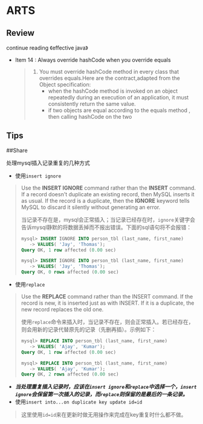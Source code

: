 # ARTS

## Review

 continue reading 《effective java》

- Item 14 : Always override hashCode when you override equals

  > 1. You must override hashCode method in every class that overrides equals.Here are the contract,adapted from the Object specification:
  >    - when the hashCode method is invoked on an object repeatedly during an execution of an application, it must consistently return the same value.
  >    - if two objects are equal according to the equals method , then calling hashCode on the two  


## Tips







##Share

处理mysql插入记录重复的几种方式

- 使用`insert ignore`

> Use the **INSERT IGNORE** command rather than the **INSERT** command. If a record doesn't duplicate an existing record, then MySQL inserts it as usual. If the record is a duplicate, then the **IGNORE** keyword tells MySQL to discard it silently without generating an error.
>
> 当记录不存在是，mysql会正常插入；当记录已经存在时，`ignore`关键字会告诉mysql静默的将数据丢掉而不报出错误。下面的sql语句将不会报错：
>
> ```sql
> mysql> INSERT IGNORE INTO person_tbl (last_name, first_name)
>    -> VALUES( 'Jay', 'Thomas');
> Query OK, 1 row affected (0.00 sec)
> 
> mysql> INSERT IGNORE INTO person_tbl (last_name, first_name)
>    -> VALUES( 'Jay', 'Thomas');
> Query OK, 0 rows affected (0.00 sec)
> ```

- 使用`replace` 

> Use the **REPLACE** command rather than the INSERT command. If the record is new, it is inserted just as with INSERT. If it is a duplicate, the new record replaces the old one.
>
> 使用`replace`命令来插入时，当记录不存在，则会正常插入。若已经存在，则会用新的记录代替原先的记录（先删再插）。示例如下：
>
> ```sql
> mysql> REPLACE INTO person_tbl (last_name, first_name)
>    -> VALUES( 'Ajay', 'Kumar');
> Query OK, 1 row affected (0.00 sec)
> 
> mysql> REPLACE INTO person_tbl (last_name, first_name)
>    -> VALUES( 'Ajay', 'Kumar');
> Query OK, 2 rows affected (0.00 sec)
> ```

- ***当处理重复插入记录时，应该在`insert ignore`和`replace`中选择一个，`insert ignore`会保留第一次插入的记录，而`replace`则保留的是最后的一条记录。*** 
- 使用`insert into...on duplicate key update id=id`

> 这里使用`id=id`来在更新时做无用操作来完成在key重复时什么都不做。

